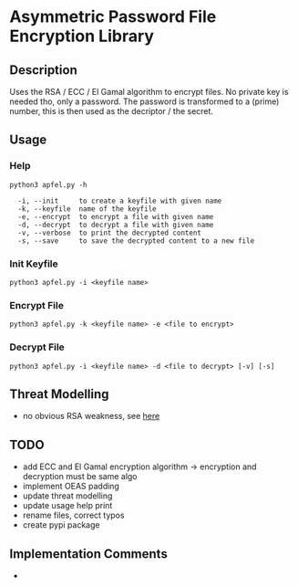 # Asymmetric Password File Encryption Library
## Description
Uses the RSA / ECC / El Gamal algorithm to encrypt files. No private key is needed tho, only a password. The password is transformed to a (prime) number, this is then used as the decriptor / the secret.

## Usage
### Help
```
python3 apfel.py -h
```
```
  -i, --init     to create a keyfile with given name
  -k, --keyfile  name of the keyfile
  -e, --encrypt  to encrypt a file with given name
  -d, --decrypt  to decrypt a file with given name
  -v, --verbose  to print the decrypted content
  -s, --save     to save the decrypted content to a new file
```

### Init Keyfile
```python3 apfel.py -i <keyfile name>```

### Encrypt File
```python3 apfel.py -k <keyfile name> -e <file to encrypt>```

### Decrypt File
```python3 apfel.py -i <keyfile name> -d <file to decrypt> [-v] [-s]```

## Threat Modelling
- no obvious RSA weakness, see [here](Threat_Modelling.md)

## TODO
- add ECC and El Gamal encryption algorithm -> encryption and decryption must be same algo
- implement OEAS padding
- update threat modelling
- update usage help print
- rename files, correct typos
- create pypi package

## Implementation Comments
- 
